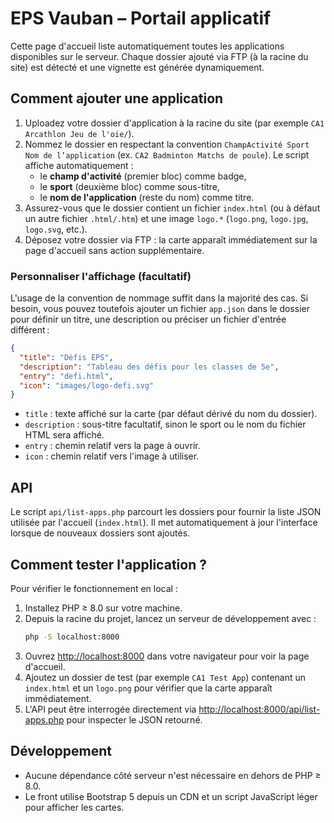 # EPS Vauban – Portail applicatif

Cette page d'accueil liste automatiquement toutes les applications disponibles sur le serveur. Chaque dossier ajouté via FTP (à la racine du site) est détecté et une vignette est générée dynamiquement.

## Comment ajouter une application

1. Uploadez votre dossier d'application à la racine du site (par exemple `CA1 Arcathlon Jeu de l'oie/`).
2. Nommez le dossier en respectant la convention `ChampActivité Sport Nom de l’application` (ex. `CA2 Badminton Matchs de poule`). Le script affiche automatiquement :
   - le **champ d'activité** (premier bloc) comme badge,
   - le **sport** (deuxième bloc) comme sous-titre,
   - le **nom de l'application** (reste du nom) comme titre.
3. Assurez-vous que le dossier contient un fichier `index.html` (ou à défaut un autre fichier `.html/.htm`) et une image `logo.*` (`logo.png`, `logo.jpg`, `logo.svg`, etc.).
4. Déposez votre dossier via FTP : la carte apparaît immédiatement sur la page d'accueil sans action supplémentaire.

### Personnaliser l'affichage (facultatif)

L'usage de la convention de nommage suffit dans la majorité des cas. Si besoin, vous pouvez toutefois ajouter un fichier `app.json` dans le dossier pour définir un titre, une description ou préciser un fichier d'entrée différent :

```json
{
  "title": "Défis EPS",
  "description": "Tableau des défis pour les classes de 5e",
  "entry": "defi.html",
  "icon": "images/logo-defi.svg"
}
```

- `title` : texte affiché sur la carte (par défaut dérivé du nom du dossier).
- `description` : sous-titre facultatif, sinon le sport ou le nom du fichier HTML sera affiché.
- `entry` : chemin relatif vers la page à ouvrir.
- `icon` : chemin relatif vers l'image à utiliser.

## API

Le script `api/list-apps.php` parcourt les dossiers pour fournir la liste JSON utilisée par l'accueil (`index.html`). Il met automatiquement à jour l'interface lorsque de nouveaux dossiers sont ajoutés.

## Comment tester l'application ?

Pour vérifier le fonctionnement en local :

1. Installez PHP ≥ 8.0 sur votre machine.
2. Depuis la racine du projet, lancez un serveur de développement avec :
   ```bash
   php -S localhost:8000
   ```
3. Ouvrez <http://localhost:8000> dans votre navigateur pour voir la page d'accueil.
4. Ajoutez un dossier de test (par exemple `CA1 Test App`) contenant un `index.html` et un `logo.png` pour vérifier que la carte apparaît immédiatement.
5. L'API peut être interrogée directement via <http://localhost:8000/api/list-apps.php> pour inspecter le JSON retourné.

## Développement

- Aucune dépendance côté serveur n'est nécessaire en dehors de PHP ≥ 8.0.
- Le front utilise Bootstrap 5 depuis un CDN et un script JavaScript léger pour afficher les cartes.
